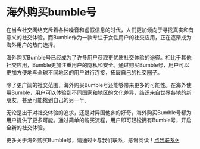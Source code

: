 # 海外购买bumble号

在当今社交网络充斥着各种噪音和虚假信息的时代，人们更加倾向于寻找真实和有意义的社交体验。而Bumble作为一款专注于女性用户的社交应用，正在逐渐成为海外用户的热门选择。

海外购买Bumble号已经成为了许多用户获取更优质社交体验的途径。相比于其他社交应用，Bumble更加注重用户的隐私和安全。通过购买Bumble号，用户可以更加方便地与全球不同地区的用户进行连接，拓展自己的社交圈子。

除了更广阔的社交范围，海外购买Bumble号还能够带来更多的可能性。在海外使用Bumble，用户可以体验到不同国家和地区的文化差异，结识来自世界各地的新朋友，甚至可能找到自己的另一半。

无论是出于对社交体验的追求，还是对异国他乡的好奇，海外购买Bumble号都为用户提供了更多可能。通过简单的购买流程，用户即可轻松拥有Bumble号，开启全新的社交体验。

更多关于海外购买Bumble号，请通过✈与我们联系，感谢阅读！[点我联系✈](https://www.G208.com)